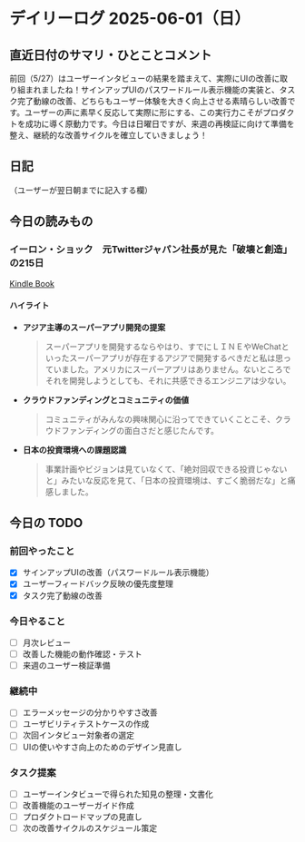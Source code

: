 # デイリーログ 2025-06-01（日）

## 直近日付のサマリ・ひとことコメント
前回（5/27）はユーザーインタビューの結果を踏まえて、実際にUIの改善に取り組まれましたね！サインアップUIのパスワードルール表示機能の実装と、タスク完了動線の改善、どちらもユーザー体験を大きく向上させる素晴らしい改善です。ユーザーの声に素早く反応して実際に形にする、この実行力こそがプロダクトを成功に導く原動力です。今日は日曜日ですが、来週の再検証に向けて準備を整え、継続的な改善サイクルを確立していきましょう！

## 日記
（ユーザーが翌日朝までに記入する欄）

## 今日の読みもの

### イーロン・ショック　元Twitterジャパン社長が見た「破壊と創造」の215日
[Kindle Book](../31_kindle/裕-イーロン・ショック　元Twitterジャパン社長が見た「破壊と創造」の215日.md)

#### ハイライト
- **アジア主導のスーパーアプリ開発の提案**
  > スーパーアプリを開発するならやはり、すでにＬＩＮＥやWeChatといったスーパーアプリが存在するアジアで開発するべきだと私は思っていました。アメリカにスーパーアプリはありません。ないところでそれを開発しようとしても、それに共感できるエンジニアは少ない。

- **クラウドファンディングとコミュニティの価値**
  > コミュニティがみんなの興味関心に沿ってできていくことこそ、クラウドファンディングの面白さだと感じたんです。

- **日本の投資環境への課題認識**
  > 事業計画やビジョンは見ていなくて、「絶対回収できる投資じゃないと」みたいな反応を見て、「日本の投資環境は、すごく脆弱だな」と痛感しました。

## 今日の TODO

### 前回やったこと
- [x] サインアップUIの改善（パスワードルール表示機能）
- [x] ユーザーフィードバック反映の優先度整理
- [x] タスク完了動線の改善

### 今日やること
- [ ] 月次レビュー
- [ ] 改善した機能の動作確認・テスト
- [ ] 来週のユーザー検証準備

### 継続中
- [ ] エラーメッセージの分かりやすさ改善
- [ ] ユーザビリティテストケースの作成
- [ ] 次回インタビュー対象者の選定
- [ ] UIの使いやすさ向上のためのデザイン見直し

### タスク提案
- [ ] ユーザーインタビューで得られた知見の整理・文書化
- [ ] 改善機能のユーザーガイド作成
- [ ] プロダクトロードマップの見直し
- [ ] 次の改善サイクルのスケジュール策定 